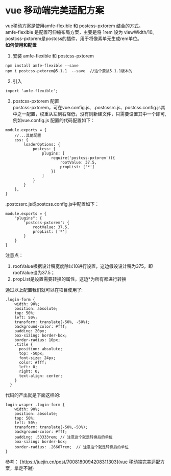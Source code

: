# vue 移动端完美适配方案
vue移动方案是使用amfe-flexible 和 postcss-pxtorem 结合的方式。  
amfe-flexible 是配置可伸缩布局方案，主要是将 1rem 设为 viewWidth/10。  
postcss-pxtorem是postcss的插件，用于将像素单元生成rem单位。  
**如何使用和配置**  
1. 安装 amfe-flexible 和 postcss-pxtorem  
```
npm install amfe-flexible --save
npm i postcss-pxtorem@5.1.1  --save  //这个要装5.1.1版本的
```
2. 引入  
```
import 'amfe-flexible';
```
3. postcss-pxtorem 配置  
postcss-pxtorem，可在vue.config.js、.postcssrc.js、postcss.config.js其中之一配置，权重从左到右降低，没有则新建文件，只需要设置其中一个即可,例如vue.config.js 配置的代码配置如下：
```
module.exports = {
    //...其他配置
    css: {
        loaderOptions: {
            postcss: {
                plugins: [
                    require('postcss-pxtorem')({
                        rootValue: 37.5,
                        propList: ['*']
                    })
                ]
            }
        }
    },
}
```
.postcssrc.js或postcss.config.js中配置如下：  
```
module.exports = {
    "plugins": {
        'postcss-pxtorem': {
            rootValue: 37.5,
            propList: ['*']
        }
    }
}
```
注意点：  
1. rootValue根据设计稿宽度除以10进行设置，这边假设设计稿为375，即rootValue设为37.5；
2. propList是设置需要转换的属性，这边*为所有都进行转换

通过以上配置我们就可以在项目使用了:
```
.login-form {
    width: 90%;
    position: absolute;
    top: 50%;
    left: 50%;
    transform: translate(-50%, -50%);
    background-color: #fff;
    padding: 20px;
    box-sizing: border-box;
    border-radius: 10px;
    .title {
      position: absolute;
      top: -50px;
      font-size: 24px;
      color: #fff;
      left: 0;
      right: 0;
      text-align: center;
    }
  }
```
代码的产出就是下面这样的:
```
login-wraper .login-form {
    width: 90%;
    position: absolute;
    top: 50%;
    left: 50%;
    transform: translate(-50%,-50%);
    background-color: #fff;
    padding: .53333rem; // 注意这个就是转换后的单位
    box-sizing: border-box;
    border-radius: .26667rem;  // 注意这个就是转换后的单位
}

```



参考：
[https://juejin.cn/post/7008180094208311303](vue 移动端完美适配方案，拿走不谢)